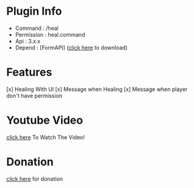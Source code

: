 # Plugin Info

 - Command : /heal
 - Permission : heal.command
 - Api : 3.x.x
 - Depend : [FormAPI] ([click here](poggit.pmmp.io/p/FormAPI) to download)

# Features

 [x] Healing With UI
 [x] Message when Healing
 [x] Message when player don't have permission
 
# Youtube Video
 [click here](https://youtu.be/_j8_N7d8h08) To Watch The Video!
 
# Donation
 [click here](https://www.paypal.me/misael38) for donation 
 
